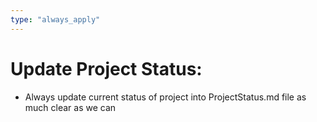 ```yaml
---
type: "always_apply"
---
```


# Update Project Status:
- Always update current status of project into ProjectStatus.md file as much clear as we can